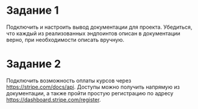 # Задание 1
Подключить и настроить вывод документации для проекта. Убедиться, что каждый из реализованных эндпоинтов описан в документации верно, при необходимости описать вручную.

# Задание 2
Подключить возможность оплаты курсов через https://stripe.com/docs/api.
Доступы можно получить напрямую из документации, а также пройти простую регистрацию по адресу https://dashboard.stripe.com/register.
